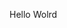 Hello Wolrd







































































































































































































































































































































